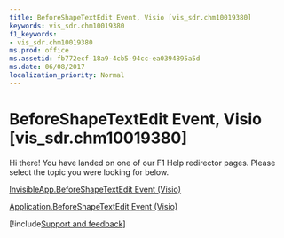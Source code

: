 ```yaml
---
title: BeforeShapeTextEdit Event, Visio [vis_sdr.chm10019380]
keywords: vis_sdr.chm10019380
f1_keywords:
- vis_sdr.chm10019380
ms.prod: office
ms.assetid: fb772ecf-18a9-4cb5-94cc-ea0394895a5d
ms.date: 06/08/2017
localization_priority: Normal
---
```



# BeforeShapeTextEdit Event, Visio [vis_sdr.chm10019380]

Hi there! You have landed on one of our F1 Help redirector pages. Please select the topic you were looking for below.

[InvisibleApp.BeforeShapeTextEdit Event (Visio)](https://msdn.microsoft.com/library/6d07daf2-bb95-802e-57a8-5436236dd4d6%28Office.15%29.aspx)

[Application.BeforeShapeTextEdit Event (Visio)](https://msdn.microsoft.com/library/db6cdf8c-6a1d-37c4-e185-8809ddafc340%28Office.15%29.aspx)

[!include[Support and feedback](~/includes/feedback-boilerplate.md)]